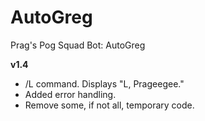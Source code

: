 # AutoGreg
Prag's Pog Squad Bot: AutoGreg

**v1.4**
- /L command. Displays "L, Prageegee."
- Added error handling.
- Remove some, if not all, temporary code.
